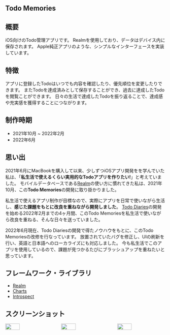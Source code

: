 ## Todo Memories
## 概要
iOS向けのTodo管理アプリです。
Realmを使用しており、データはデバイス内に保存されます。
Apple純正アプリのような、シンプルなインターフェースを実装しています。


## 特徴
アプリに登録したTodoはいつでも内容を確認したり、優先順位を変更したりできます。
またTodoを達成済みとして保存することができ、過去に達成したTodoを閲覧ことができます。
日々の生活で達成したTodoを振り返ることで、達成感や充実感を獲得することにつながります。

## 制作時期
- 2021年10月 ~ 2022年2月
- 2022年6月

## 思い出
2021年6月にMacBookを購入して以来、少しずつiOSアプリ開発をを学んでいた私は、「**私生活で使えるくらい実用的なTodoアプリを作りたい!**」と考えていました。
モバイルデータベースである[Realm](https://github.com/realm/realm-swift)の使い方に慣れてきた私は、2021年10月、この**Todo Memories**の開発に取り掛かりました。

私生活で使えるアプリ制作が目標なので、実際にアプリを日常で使いながら生活し、**感じた課題をもとに改良を重ねながら開発しました**。
[Todo Diaries](https://github.com/Yu357/TodoDiaries)の開発を始める2022年2月までの4ヶ月間、このTodo Memoriesを私生活で使いながら改良を重ねる、そんな日々を送っていました。

2022年6月現在、Todo Diariesの開発で得たノウハウをもとに、このTodo Memoriesの改修を行なっています。
放置されていたバグを修正し、UIの刷新を行い、英語と日本語へのローカライズにも対応しました。
今も私生活でこのアプリを使用しているので、課題が見つかるたびにブラッシュアップを重ねたいと思っています。

## フレームワーク・ライブラリ
- [Realm](https://github.com/realm/realm-swift)
- [Charts](https://github.com/danielgindi/Charts)
- [Introspect](https://github.com/siteline/SwiftUI-Introspect)

## スクリーンショット
<div style="display: flex; justify-content: space-between;">
  <img style="display: block; width: 30%;" src="https://user-images.githubusercontent.com/65577595/174990185-d91a826c-3e04-41be-9df7-da0beb690c98.png"/>
  <img style="display: block; width: 30%;" src="https://user-images.githubusercontent.com/65577595/174990200-7a9f9d23-85b2-457b-80a8-629410d06ed7.png"/>
  <img style="display: block; width: 30%;" src="https://user-images.githubusercontent.com/65577595/174990215-fd7cba42-5019-4abe-a4ec-17337ee44800.png"/>
</div>
